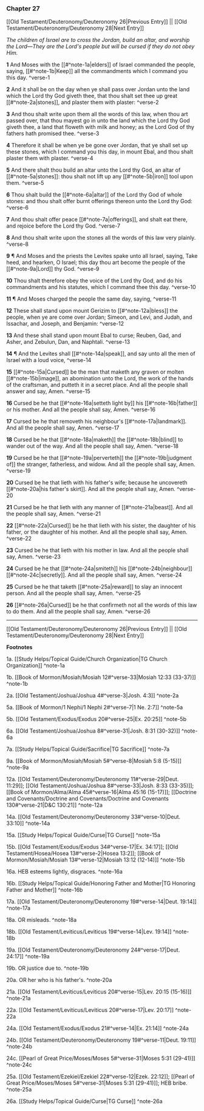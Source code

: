 ### Chapter 27

[[Old Testament/Deuteronomy/Deuteronomy 26|Previous Entry]]  ||  [[Old Testament/Deuteronomy/Deuteronomy 28|Next Entry]]

*The children of Israel are to cross the Jordan, build an altar, and worship the Lord—They are the Lord's people but will be cursed if they do not obey Him.*

**1**  And Moses with the [[#^note-1a|elders]] of Israel commanded the people, saying, [[#^note-1b|Keep]] all the commandments which I command you this day. ^verse-1

**2**  And it shall be on the day when ye shall pass over Jordan unto the land which the Lord thy God giveth thee, that thou shalt set thee up great [[#^note-2a|stones]], and plaster them with plaster: ^verse-2

**3**  And thou shalt write upon them all the words of this law, when thou art passed over, that thou mayest go in unto the land which the Lord thy God giveth thee, a land that floweth with milk and honey; as the Lord God of thy fathers hath promised thee. ^verse-3

**4**  Therefore it shall be when ye be gone over Jordan, that ye shall set up these stones, which I command you this day, in mount Ebal, and thou shalt plaster them with plaster. ^verse-4

**5**  And there shalt thou build an altar unto the Lord thy God, an altar of [[#^note-5a|stones]]: thou shalt not lift up any [[#^note-5b|iron]] tool upon them. ^verse-5

**6**  Thou shalt build the [[#^note-6a|altar]] of the Lord thy God of whole stones: and thou shalt offer burnt offerings thereon unto the Lord thy God: ^verse-6

**7**  And thou shalt offer peace [[#^note-7a|offerings]], and shalt eat there, and rejoice before the Lord thy God. ^verse-7

**8**  And thou shalt write upon the stones all the words of this law very plainly. ^verse-8

**9**  ¶ And Moses and the priests the Levites spake unto all Israel, saying, Take heed, and hearken, O Israel; this day thou art become the people of the [[#^note-9a|Lord]] thy God. ^verse-9

**10**  Thou shalt therefore obey the voice of the Lord thy God, and do his commandments and his statutes, which I command thee this day. ^verse-10

**11**  ¶ And Moses charged the people the same day, saying, ^verse-11

**12**  These shall stand upon mount Gerizim to [[#^note-12a|bless]] the people, when ye are come over Jordan; Simeon, and Levi, and Judah, and Issachar, and Joseph, and Benjamin: ^verse-12

**13**  And these shall stand upon mount Ebal to curse; Reuben, Gad, and Asher, and Zebulun, Dan, and Naphtali. ^verse-13

**14**  ¶ And the Levites shall [[#^note-14a|speak]], and say unto all the men of Israel with a loud voice, ^verse-14

**15**  [[#^note-15a|Cursed]] be the man that maketh any graven or molten [[#^note-15b|image]], an abomination unto the Lord, the work of the hands of the craftsman, and putteth it in a secret place. And all the people shall answer and say, Amen. ^verse-15

**16**  Cursed be he that [[#^note-16a|setteth light by]] his [[#^note-16b|father]] or his mother. And all the people shall say, Amen. ^verse-16

**17**  Cursed be he that removeth his neighbour's [[#^note-17a|landmark]]. And all the people shall say, Amen. ^verse-17

**18**  Cursed be he that [[#^note-18a|maketh]] the [[#^note-18b|blind]] to wander out of the way. And all the people shall say, Amen. ^verse-18

**19**  Cursed be he that [[#^note-19a|perverteth]] the [[#^note-19b|judgment of]] the stranger, fatherless, and widow. And all the people shall say, Amen. ^verse-19

**20**  Cursed be he that lieth with his father's wife; because he uncovereth [[#^note-20a|his father's skirt]]. And all the people shall say, Amen. ^verse-20

**21**  Cursed be he that lieth with any manner of [[#^note-21a|beast]]. And all the people shall say, Amen. ^verse-21

**22**  [[#^note-22a|Cursed]] be he that lieth with his sister, the daughter of his father, or the daughter of his mother. And all the people shall say, Amen. ^verse-22

**23**  Cursed be he that lieth with his mother in law. And all the people shall say, Amen. ^verse-23

**24**  Cursed be he that [[#^note-24a|smiteth]] his [[#^note-24b|neighbour]] [[#^note-24c|secretly]]. And all the people shall say, Amen. ^verse-24

**25**  Cursed be he that taketh [[#^note-25a|reward]] to slay an innocent person. And all the people shall say, Amen. ^verse-25

**26**  [[#^note-26a|Cursed]] be he that confirmeth not all the words of this law to do them. And all the people shall say, Amen. ^verse-26


---
[[Old Testament/Deuteronomy/Deuteronomy 26|Previous Entry]]  ||  [[Old Testament/Deuteronomy/Deuteronomy 28|Next Entry]]


**Footnotes**


1a. [[Study Helps/Topical Guide/Church Organization|TG Church Organization]] ^note-1a

1b. [[Book of Mormon/Mosiah/Mosiah 12#^verse-33|Mosiah 12:33 (33-37)]] ^note-1b

2a. [[Old Testament/Joshua/Joshua 4#^verse-3|Josh. 4:3]] ^note-2a

5a. [[Book of Mormon/1 Nephi/1 Nephi 2#^verse-7|1 Ne. 2:7]] ^note-5a

5b. [[Old Testament/Exodus/Exodus 20#^verse-25|Ex. 20:25]] ^note-5b

6a. [[Old Testament/Joshua/Joshua 8#^verse-31|Josh. 8:31 (30-32)]] ^note-6a

7a. [[Study Helps/Topical Guide/Sacrifice|TG Sacrifice]] ^note-7a

9a. [[Book of Mormon/Mosiah/Mosiah 5#^verse-8|Mosiah 5:8 (5-15)]] ^note-9a

12a. [[Old Testament/Deuteronomy/Deuteronomy 11#^verse-29|Deut. 11:29]]; [[Old Testament/Joshua/Joshua 8#^verse-33|Josh. 8:33 (33-35)]]; [[Book of Mormon/Alma/Alma 45#^verse-16|Alma 45:16 (15-17)]]; [[Doctrine and Covenants/Doctrine and Covenants/Doctrine and Covenants 130#^verse-21|D&C 130:21]] ^note-12a

14a. [[Old Testament/Deuteronomy/Deuteronomy 33#^verse-10|Deut. 33:10]] ^note-14a

15a. [[Study Helps/Topical Guide/Curse|TG Curse]] ^note-15a

15b. [[Old Testament/Exodus/Exodus 34#^verse-17|Ex. 34:17]]; [[Old Testament/Hosea/Hosea 13#^verse-2|Hosea 13:2]]; [[Book of Mormon/Mosiah/Mosiah 13#^verse-12|Mosiah 13:12 (12-14)]] ^note-15b

16a. HEB esteems lightly, disgraces. ^note-16a

16b. [[Study Helps/Topical Guide/Honoring Father and Mother|TG Honoring Father and Mother]] ^note-16b

17a. [[Old Testament/Deuteronomy/Deuteronomy 19#^verse-14|Deut. 19:14]] ^note-17a

18a. OR misleads. ^note-18a

18b. [[Old Testament/Leviticus/Leviticus 19#^verse-14|Lev. 19:14]] ^note-18b

19a. [[Old Testament/Deuteronomy/Deuteronomy 24#^verse-17|Deut. 24:17]] ^note-19a

19b. OR justice due to. ^note-19b

20a. OR her who is his father's. ^note-20a

21a. [[Old Testament/Leviticus/Leviticus 20#^verse-15|Lev. 20:15 (15-16)]] ^note-21a

22a. [[Old Testament/Leviticus/Leviticus 20#^verse-17|Lev. 20:17]] ^note-22a

24a. [[Old Testament/Exodus/Exodus 21#^verse-14|Ex. 21:14]] ^note-24a

24b. [[Old Testament/Deuteronomy/Deuteronomy 19#^verse-11|Deut. 19:11]] ^note-24b

24c. [[Pearl of Great Price/Moses/Moses 5#^verse-31|Moses 5:31 (29-41)]] ^note-24c

25a. [[Old Testament/Ezekiel/Ezekiel 22#^verse-12|Ezek. 22:12]]; [[Pearl of Great Price/Moses/Moses 5#^verse-31|Moses 5:31 (29-41)]]; HEB bribe.  ^note-25a

26a. [[Study Helps/Topical Guide/Curse|TG Curse]] ^note-26a